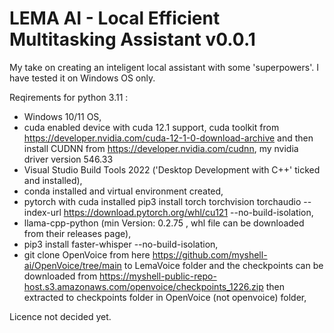 # LEMA AI - Local Efficient Multitasking Assistant v0.0.1
My take on creating an inteligent local assistant with some 'superpowers'. I have tested it on Windows OS only.

Reqirements for python 3.11 :  
- Windows 10/11 OS,
- cuda enabled device with cuda 12.1 support, cuda toolkit from https://developer.nvidia.com/cuda-12-1-0-download-archive  and  then install CUDNN from https://developer.nvidia.com/cudnn, my nvidia driver version 546.33
- Visual Studio Build Tools 2022 ('Desktop Development with C++' ticked and installed),
- conda installed and virtual environment created,
- pytorch with cuda installed pip3 install torch torchvision torchaudio --index-url https://download.pytorch.org/whl/cu121 --no-build-isolation,
- llama-cpp-python (min Version: 0.2.75 , whl file can be downloaded from their releases page),
- pip3 install faster-whisper --no-build-isolation,
- git clone OpenVoice from here https://github.com/myshell-ai/OpenVoice/tree/main to LemaVoice folder and the checkpoints can be downloaded from https://myshell-public-repo-host.s3.amazonaws.com/openvoice/checkpoints_1226.zip then extracted to checkpoints folder in OpenVoice (not openvoice) folder,
               
            

Licence not decided yet.
